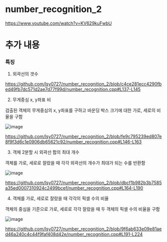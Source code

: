 # number_recognition_2

https://www.youtube.com/watch?v=KV629kuFwbU
 
# 추가 내용

### 특징
1. 외곽선의 갯수

https://github.com/lsy0727/number_recognition_2/blob/c4ce281ecc4290fbed49fb7dc571d2ae7d77f99d/number_recognition.cpp#L137-L145

2. 무게중심 x, y좌표 비

검출된 객체의 무게중심의 x, y좌표를 구하고 바운딩 박스 크기에 대한 가로, 세로의 비율을 구함

![image](https://github.com/lsy0727/number_recognition_2/assets/92630416/27a99d99-d4e9-4746-9236-3bf19bc9547d)

https://github.com/lsy0727/number_recognition_2/blob/fe9c795239ed807e8f9f3d6c1e0906db65621c92/number_recognition.cpp#L146-L163

3. 객체 2분할 시 외곽선 합의 최대 개수

객체를 가로, 세로로 잘랐을 때 각각 외곽선의 개수가 최대가 되는 수를 반환함

 ![image](https://github.com/lsy0727/number_recognition_2/assets/92630416/6282e8ae-a5bf-45f3-9530-2220342d85c7)

https://github.com/lsy0727/number_recognition_2/blob/dbcf1b982b3b7585a35ed0007310924c2499bcef/number_recognition.cpp#L164-L190

4. 객체를 가로, 세로로 잘랐을 때 각각의 픽셀 수의 비율

객체의 중심을 기준으로 가로, 세로로 각각 잘랐을 때 두 객체의 픽셀 수의 비율을 구함

![image](https://github.com/lsy0727/number_recognition_2/assets/92630416/95e2bce4-c752-4877-bff5-d9ed3b7cd7db)

https://github.com/lsy0727/number_recognition_2/blob/9f6ab633e09e81aed46a240c4c44f9faf408d42e/number_recognition.cpp#L191-L224
